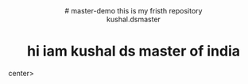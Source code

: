 
<center># master-demo
this is my fristh repository
<br>
kushal.dsmaster
<h1 style=" color:'red'">hi iam kushal ds master of india </h1> </center>center>
